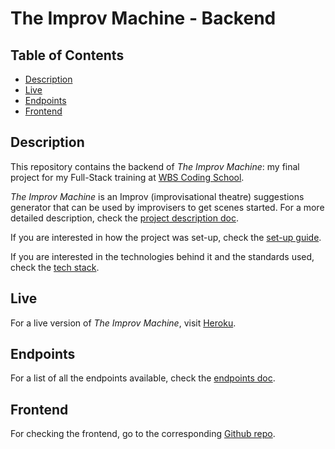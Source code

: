 # The Improv Machine - Backend

## Table of Contents

- [Description](#description)
- [Live](#live)
- [Endpoints](#endpoints)
- [Frontend](#frontend)

## Description

This repository contains the backend of _The Improv Machine_: my final project for my Full-Stack training at [WBS Coding School](https://www.wbscodingschool.com/).

_The Improv Machine_ is an Improv (improvisational theatre) suggestions generator that can be used by improvisers to get scenes started. For a more detailed description, check the [project description doc](./doc/projectdescription.md).

If you are interested in how the project was set-up, check the [set-up guide](./doc/projectsetup.md).

If you are interested in the technologies behind it and the standards used, check the [tech stack](./doc/techstack.md).

## Live

For a live version of _The Improv Machine_, visit [Heroku](https://theimprovmachine.herokuapp.com).

## Endpoints

For a list of all the endpoints available, check the [endpoints doc](./doc/endpoints.md).

## Frontend

For checking the frontend, go to the corresponding [Github repo](https://github.com/vibueno/wbs_theimprovmachine_frontend).

